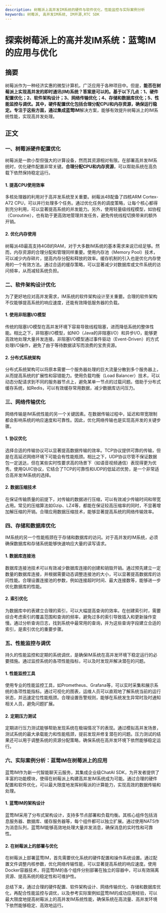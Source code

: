 ```yaml
---
description: 树莓派上高并发IM系统的硬件与软件优化，性能监控与实际案例分析
keywords: 树莓派, 高并发IM系统, IM开源,RTC SDK
---
```

# 探索树莓派上的高并发IM系统：蓝莺IM的应用与优化

## 摘要

树莓派作为一种经济实惠的微型计算机，广泛应用于各种项目中。但是，**能否在树莓派上实现高并发的即时通讯(IM)系统？**答案是可以的。基于以下几点：1、**硬件配置优化**；2、**软件架构设计**；3、**网络传输优化**；4、**存储和数据库优化**；5、**性能监控与调优**。其中，硬件配置优化包括合理分配CPU和内存资源，确保运行稳定。专注于这些方面，通过集成**蓝莺IM**解决方案，能够有效提升树莓派上的IM系统性能，实现高并发处理。

## 正文

### 一、树莓派硬件配置优化

树莓派是一款小型但强大的计算设备，然而其资源相对有限。在部署高并发IM系统时，优化硬件配置非常关键。**合理分配CPU和内存资源**，可以帮助系统在高负载下依然保持稳定运行。

#### 1. 提高CPU使用效率

多核处理器的利用对于高并发系统至关重要。树莓派4B配备了四核ARM Cortex-A72 CPU，可以并行处理多个任务。通过优化任务的调度策略，让每个核心都得到充分利用，可以显著提高系统的并发能力。另外，使用轻量级线程模型，如协程（Coroutine），也有助于更高效地管理并发任务，避免传统线程切换带来的额外开销。

#### 2. 优化内存使用

树莓派4B最高支持4GB的RAM，对于大多数IM系统的基本需求来说已经足够。然而，内存资源的合理分配和管理同样重要。使用内存池（Memory Pool）技术，可以减少内存碎片，提高内存分配和释放的效率。缓存机制的引入也是优化内存使用的一个有效方法。通过合适的缓存策略，可以显著减少对数据库或文件系统的访问频率，从而减轻系统负担。

### 二、软件架构设计优化

为了更好地应对高并发需求，IM系统的软件架构设计至关重要。合理的软件架构不仅能够提高系统的响应速度，还能有效降低服务器的负载。

#### 1. 使用非阻塞I/O模型

传统的阻塞I/O模型在高并发环境下容易导致线程阻塞，进而降低系统的整体性能。相比之下，非阻塞I/O模型，如NIO（Java的非阻塞I/O）和异步I/O，能够更高效地处理大量并发连接。非阻塞I/O模型通过事件驱动（Event-Driven）的方式处理I/O操作，避免了由于等待数据读写而浪费的宝贵资源。

#### 2. 分布式系统架构

分布式系统架构可以将原本需要一个服务器处理的巨大流量分散到多个服务器上，从而提高系统的扩展性和容错能力。使用负载均衡（Load Balancer）技术，可以动态分配请求到不同的服务器节点上，避免某单一节点的过载问题。借助于分布式缓存系统，如Redis，可以有效缓存常用数据，减少数据库访问压力。

### 三、网络传输优化

网络传输是IM系统性能的另一个关键因素。在数据传输过程中，延迟和带宽限制都会影响系统的响应速度和可靠性。因此，优化网络传输也是实现高并发的关键步骤。

#### 1. 协议优化

选择合适的传输协议可以显著提高数据传输的效率。TCP协议提供可靠的传输，但是在高延迟网络环境下可能会有性能瓶颈。相比之下，UDP协议尽管不保证数据包一定送达，但在某些实时性要求高的场景下（如语音视频通信）表现得更为优秀。使用QUIC协议，它结合了TCP的可靠性和UDP的低延迟优势，是一个非常适合高并发IM系统的选择。

#### 2. 数据压缩技术

在保证传输质量的前提下，对传输的数据进行压缩，可以有效减少传输时间和带宽占用。常见的压缩算法如Gzip、LZ4等，都能在保证较高压缩率的同时，不显著增加解压缩的开销。合理应用数据压缩技术，能够显著提高系统的网络传输效率。

### 四、存储和数据库优化

IM系统的另一个性能瓶颈在于存储和数据库的访问。对于高并发的IM系统，必须确保数据库和存储系统能够快速响应大量的读写请求。

#### 1. 数据库连接池

数据库连接池技术可以有效减少数据库连接的创建和销毁开销。通过预先建立一定数量的数据库连接，并根据需要动态调整连接池的大小，可以显著提高数据库的访问性能。合理设置连接池的参数，例如连接超时时间、最大连接数等，能够进一步优化数据库的性能。

#### 2. 索引优化

为数据库中的表建立合理的索引，可以大幅提高查询的效率。在创建索引时，需要综合考虑索引的覆盖范围和查询的频率，避免过多的索引导致插入和更新操作变慢。通过分析查询日志，找到系统中最常用的查询，并为这些查询字段建立合适的索引，是索引优化的重要步骤。

### 五、性能监控与调优

持久的性能监控和定期的系统调优，是确保IM系统在高并发环境下稳定运行的必要措施。通过监控系统的各项性能指标，可以及时发现并解决潜在的问题。

#### 1. 性能监控工具

使用专业的性能监控工具，如Prometheus、Grafana等，可以实时采集和展示系统的各项性能指标。通过可视化的图表，运维人员可以直观地了解系统当前的运行状态，并迅速定位性能瓶颈。合理设置告警规则，能够在系统发生异常时及时通知相关人员，避免问题扩展。

#### 2. 定期压力测试

定期进行压力测试能够帮助发现系统在极端情况下的表现。通过模拟高并发场景，测试系统的最大承载能力和性能瓶颈，提前发现并修复潜在的问题。压力测试的结果还可以用于调整系统的资源分配策略，确保系统在高并发环境下依然能够稳定运行。

### 六、实际案例分析：蓝莺IM在树莓派上的应用

蓝莺IM作为新一代智能聊天云服务，其集成企业级ChatAI SDK，为开发者提供了丰富的功能模块，使得在树莓派上构建高并发IM系统成为可能。通过合理的硬件配置和软件优化，可以最大限度地发挥树莓派的计算能力，实现高效的数据传输和处理。

#### 1. 蓝莺IM的架构设计

蓝莺IM采用了分布式架构设计，支持多节点部署和负载均衡。其核心组件包括消息服务器、数据库、缓存服务器等，每个组件都可以独立扩展。通过使用NATS作为消息队列，蓝莺IM能够高效地处理大量并发消息，确保消息的实时性和可靠性。

#### 2. 在树莓派上的部署与优化

在树莓派上部署蓝莺IM，首先需要优化系统的硬件配置和操作系统设置。通过配置文件调整内核参数，优化网络传输性能，可以显著提高系统的响应速度。使用Docker容器技术，将蓝莺IM的各个组件分别部署在独立的容器中，可以有效隔离资源、提高系统的稳定性和可维护性。

总结下来，通过合理的硬件配置、软件架构设计、网络传输优化、存储和数据库优化，再配合性能监控与调优，以及参考实际案例如蓝莺IM的成功应用经验，可以最大限度地提高树莓派上的高并发IM系统性能，确保系统在高流量、高并发环境下依然能够稳定、高效地运行。